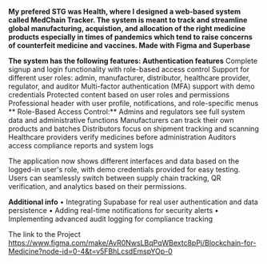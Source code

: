 **My prefered STG was Health, where I designed a web-based system called MedChain Tracker.
The system is meant to track and streamline global manufacturing, acquistion, and allocation of the right medicine products especially in times of pandemics which tend to raise concerns of counterfeit medicine and vaccines.
Made with Figma and Superbase**

**The system has the following features:
Authentication features**
Complete signup and login functionality with role-based access control
Support for different user roles: admin, manufacturer, distributor, healthcare provider, regulator, and auditor
Multi-factor authentication (MFA) support with demo credentials
Protected content based on user roles and permissions
Professional header with user profile, notifications, and role-specific menus
**
Role-Based Access Control:**
Admins and regulators see full system data and administrative functions
Manufacturers can track their own products and batches
Distributors focus on shipment tracking and scanning
Healthcare providers verify medicines before administration
Auditors access compliance reports and system logs

The application now shows different interfaces and data based on the logged-in user's role, with demo credentials provided for easy testing. Users can seamlessly switch between supply chain tracking, QR verification, and analytics based on their permissions.

**Additional info**
• Integrating Supabase for real user authentication and data persistence
• Adding real-time notifications for security alerts
• Implementing advanced audit logging for compliance tracking

The link to the Project
https://www.figma.com/make/AvR0NwsLBqPqWBextc8pPj/Blockchain-for-Medicine?node-id=0-4&t=v5FBhLcsdEmspYOp-0

